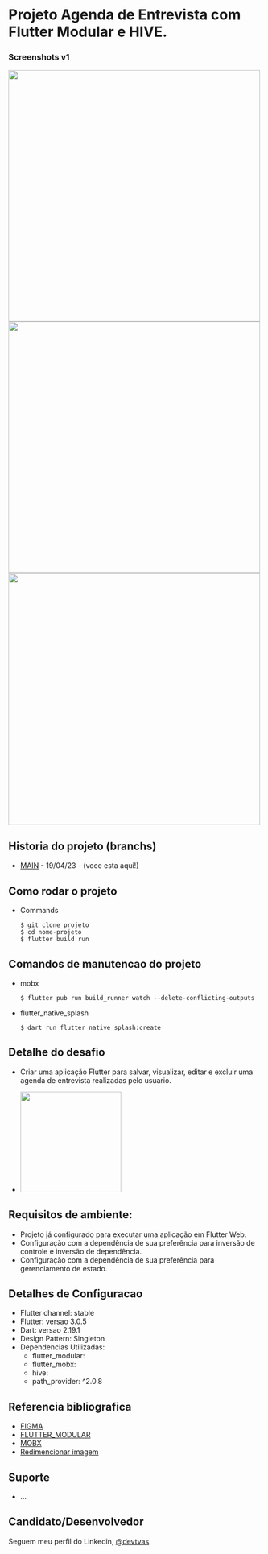 <h1>Projeto Agenda de Entrevista com Flutter Modular e HIVE.</h1>

### Screenshots v1

<img src="assets\readme_splash.png" height="500em" /> 
<img src="assets\readme_home.png" height="500em" /> 
<img src="assets\readme_students.png" height="500em" /> 


## Historia do projeto (branchs)

- [MAIN]() - 19/04/23 - (voce esta aqui!)


<h2>Como rodar o projeto</h2>

  + Commands

    ```
    $ git clone projeto
    $ cd nome-projeto
    $ flutter build run
    ```

<h2>Comandos de manutencao do projeto</h2>

  + mobx

    ```
    $ flutter pub run build_runner watch --delete-conflicting-outputs
    ```
    
  + flutter_native_splash

    ```
    $ dart run flutter_native_splash:create
    ```
    
<h2>Detalhe do desafio</h2>

* Criar uma aplicação Flutter para salvar, visualizar, editar e excluir uma agenda de entrevista realizadas pelo usuario.

- <img src="assets\readme_mer.png" height="200em" /> 


<h2>Requisitos de ambiente:</h2>

* Projeto já configurado para executar uma aplicação em Flutter Web.
* Configuração com a dependência de sua preferência para inversão de controle e inversão de dependência.
* Configuração com a dependência de sua preferência para gerenciamento de estado.


<h2>Detalhes de Configuracao</h2>
  
  + Flutter channel: stable 
  + Flutter: versao 3.0.5
  + Dart: versao 2.19.1
  + Design Pattern: Singleton
  + Dependencias Utilizadas:  
    - flutter_modular:
    - flutter_mobx:
    - hive:
    - path_provider: ^2.0.8

<h2>Referencia bibliografica</h2>

  + [FIGMA](https://www.figma.com/file/61hOvsdbavUCd8xoLM4VsJ/Jobin?type=design&node-id=1%3A4169&mode=design&t=CjF1DDQAaOlXBmcz-1)
  + [FLUTTER_MODULAR](https://modular.flutterando.com.br/docs/intro/)
  + [MOBX](https://mobx.netlify.app/)
  + [Redimencionar imagem](https://www.img2go.com/)
 

## Suporte

- ...

## Candidato/Desenvolvedor

Seguem meu perfil do Linkedin, [@devtvas](https://www.linkedin.com/in/devtvas/).
